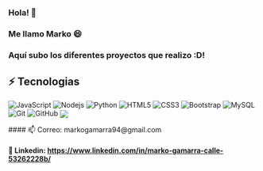 
### Hola! 👋
### Me llamo Marko 😄
### Aquí subo los diferentes proyectos que realizo :D!
## ⚡ Tecnologias
![JavaScript](https://img.shields.io/badge/-JavaScript-black?style=flat-square&logo=javascript)
![Nodejs](https://img.shields.io/badge/-Nodejs-black?style=flat-square&logo=Node.js)
![Python](https://img.shields.io/badge/-Python-black?style=flat-square&logo=Python)
![HTML5](https://img.shields.io/badge/-HTML5-E34F26?style=flat-square&logo=html5&logoColor=white)
![CSS3](https://img.shields.io/badge/-CSS3-1572B6?style=flat-square&logo=css3)
![Bootstrap](https://img.shields.io/badge/-Bootstrap-563D7C?style=flat-square&logo=bootstrap)
![MySQL](https://img.shields.io/badge/-MySQL-black?style=flat-square&logo=mysql)
![Git](https://img.shields.io/badge/-Git-black?style=flat-square&logo=git)
![GitHub](https://img.shields.io/badge/-GitHub-181717?style=flat-square&logo=github)
 <a href="https://github.com/markox21/github-readme-stats" ><img align="center" src="https://github-readme-stats.vercel.app/api/top-langs/?username=markox21&layout=compact&theme=jolly&hide_border=true" /></a>
<td align="center">
#### 📫 Correo: markogamarra94@gmail.com

#### 👯 Linkedin: https://www.linkedin.com/in/marko-gamarra-calle-53262228b/
